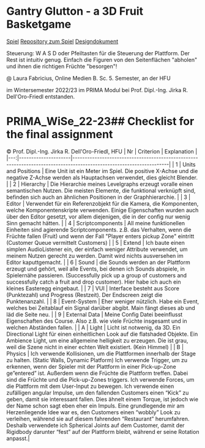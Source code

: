 # Gantry Glutton - a 3D Fruit Basketgame

[Spiel](https://rayu-u.github.io/GantryGlutton/Fudge/index.html)
[Repository zum Spiel](https://github.com/Rayu-u/GantryGlutton)
[Designdokument](https://docs.google.com/document/d/1LjuBn9BCeejS4iX_immZzFJxjJxzvVEGO0GQM3MNkBY/edit?usp=sharing)

Steuerung: W A S D oder Pfeiltasten für die Steuerung der Plattform. Der Rest ist intuitiv genug. Einfach die Figuren von den Seitenflächen "abholen" und ihnen die richtigen Früchte "besorgen"!

@ Laura Fabricius, Online Medien B. Sc. 5. Semester, an der HFU

im Wintersemester 2022/23 im PRIMA Modul bei Prof. Dipl.-Ing. Jirka R. Dell'Oro-Friedl entstanden.

# PRIMA_WiSe_22-23## Checklist for the final assignment

© Prof. Dipl.-Ing. Jirka R. Dell'Oro-Friedl, HFU
| Nr | Criterion | Explanation |
|---:|---------------------|---------------------------------------------------------------------------------------------------------------------|
| 1 | Units and Positions | Eine Unit ist ein Meter im Spiel. Die positive X-Achse und die negative Z-Achse werden als Hauptachsen verwendet, dies gleicht Blender. |
| 2 | Hierarchy | Die Hierarchie meines Levelgraphs erzeugt voralle einen semantischen Nutzen. Die meisten Elemente, die funktional verknüpft sind, befinden sich auch an ähnlichen Positionen in der Graphhierarchie. |
| 3 | Editor | Verwendet für ein Referenzobjekt für die Kamera, die Komponenten, welche Komponentenskripte verwenden. Einige Eigenschaften wurden auch über den Editor gesetzt, vor allem diejenigen, die in der config nur wenig Sinn gemacht hätten. |
| 4 | Scriptcomponents | All meine funktionellen Einheiten sind agierende Scriptcomponents. z.B. das Verhalten, wenn die Früchte fallen (Fruit) und wenn der Fall "Player enters pickup Zone" eintritt (Customer Queue vermittelt Customers) |
| 5 | Extend | Ich baute einen simplen AudioListener ein, der einfach weniger Attribute verwendet, um meinem Nutzen gerecht zu werden. Damit wird nichts ausversehen im Editor kaputtgemacht. |
| 6 | Sound | die Sounds werden an der Plattform erzeugt und gehört, weil alle Events, bei denen ich Sounds abspiele, in Spielernähe passieren. (Successfully pick up a group of customers and successfully catch a fruit and drop customer). Hier habe ich auch ein kleines Easteregg eingebaut. |
| 7 | VUI | Interface besteht aus Score (Punktezahl) und Progress (Restzeit). Der Endscreen zeigt die Punktenanzahl. |
| 8 | Event-System | Eher weniger nützlich. Habe ein Event, welches bei Zeitablauf ein Signal darüber abgibt. Main fängt dieses ab und läd die Seite neu. |
| 9 | External Data | Meine Config Datei beeinflusst Eigenschaften des Course. Also z.B. wie viele Früchte insgesamt und in welchen Abständen fallen. |
| A | Light | Licht ist notwenig, da 3D. Ein Directional Light für einen einheitlichen Look auf die flatshaded Objekte. Ein Ambience Light, um eine allgemeine helligkeit zu erzeugen. Die ist grau, weil die Szene nicht in einer echten Welt existiert. (Kein Himmel) |
| B | Physics | Ich verwende Kollisionen, um die Plattformen innerhalb der Stage zu halten. (Static Walls, Dynamic Platform) Ich verwende Trigger, um zu erkennen, wenn der Spieler mit der Plattform in einer Pick-up-Zone ge”entered” ist. Außerdem wenn die Früchte die Plattform treffen. Dabei sind die Früchte und die Pick-up-Zones triggers. Ich verwende Forces, um die Plattform mit dem User-Input zu bewegen. Ich verwende einen zufälligen angular Impulse, um den fallenden Customers einen “Kick” zu geben, damit sie interessant fallen. Dies ähnelt einem Torque, ist jedoch wie der Name schon sagt eben eher ein Impuls. Eine grundlegende mir am Herzenliegende Idee war es, den Customers einen “wobbly” Look zu verleihen, während sie auf diesem fahrenden “Restaurant” herumfahren. Deshalb verwendete ich Spherical Joints auf dem Customer, damit der Rigidbody darunter “fest” auf der Plattform bleibt, während er seine Rotation anpasst.|

